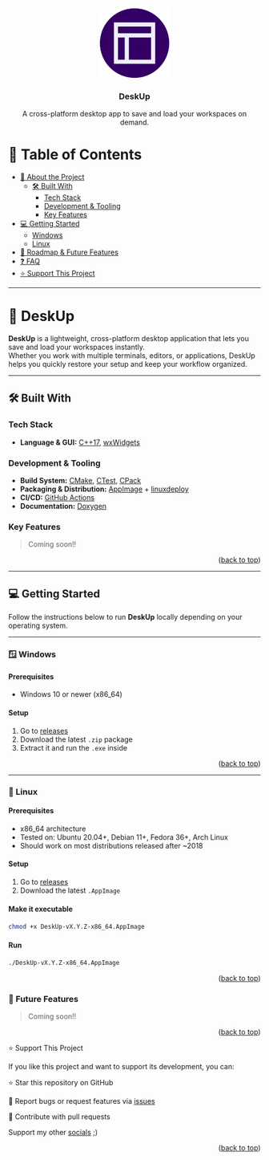 <a name="readme-top"></a>
<div align="center">
  <img src="./assets/DeskUp-512x512.png" alt="logo" width="140" height="auto" />
  <br/>

  <h3><b>DeskUp</b></h3>
  <p>A cross-platform desktop app to save and load your workspaces on demand.</p>
</div>

<!-- TABLE OF CONTENTS -->

# 📗 Table of Contents
- [📖 About the Project](#about-project)
  - [🛠 Built With](#built-with)
    - [Tech Stack](#tech-stack)
    - [Development & Tooling](#development-tooling)
    - [Key Features](#key-features)
- [💻 Getting Started](#getting-started)
  - [Windows](#windows)
  - [Linux](#linux)
- [🔭 Roadmap & Future Features](#future-features)
- [❓ FAQ](#faq)
- [⭐️ Support This Project](#support)

---

# 📖 DeskUp <a name="about-project"></a>

**DeskUp** is a lightweight, cross-platform desktop application that lets you save and load your workspaces instantly.  
Whether you work with multiple terminals, editors, or applications, DeskUp helps you quickly restore your setup and keep your workflow organized.  

---

## 🛠 Built With <a name="built-with"></a>

### Tech Stack <a name="tech-stack"></a>
- **Language & GUI:** [C++17](https://isocpp.org/), [wxWidgets](https://www.wxwidgets.org/)  

### Development & Tooling <a name="development-tooling"></a>
- **Build System:** [CMake](https://cmake.org/), [CTest](https://cmake.org/cmake/help/latest/manual/ctest.1.html), [CPack](https://cmake.org/cmake/help/latest/module/CPack.html)  
- **Packaging & Distribution:** [AppImage](https://appimage.org/) + [linuxdeploy](https://github.com/linuxdeploy/linuxdeploy)  
- **CI/CD:** [GitHub Actions](https://github.com/features/actions)  
- **Documentation:** [Doxygen](https://www.doxygen.nl/)  

### Key Features <a name="key-features"></a>

> Coming soon!!

<p align="right">(<a href="#readme-top">back to top</a>)</p>

---

## 💻 Getting Started <a name="getting-started"></a>

Follow the instructions below to run **DeskUp** locally depending on your operating system.  

---

### 🪟 Windows <a name="windows"></a>

#### Prerequisites
- Windows 10 or newer (x86_64)

#### Setup
1. Go to [releases](https://www.github.com/NicolasSerranoGarcia/DeskUp/releases)  
2. Download the latest `.zip` package  
3. Extract it and run the `.exe` inside  

<p align="right">(<a href="#readme-top">back to top</a>)</p>

---

### 🐧 Linux <a name="linux"></a>

#### Prerequisites
- x86_64 architecture  
- Tested on: Ubuntu 20.04+, Debian 11+, Fedora 36+, Arch Linux  
- Should work on most distributions released after ~2018  

#### Setup
1. Go to [releases](https://www.github.com/NicolasSerranoGarcia/DeskUp/releases)  
2. Download the latest `.AppImage`  

#### Make it executable

```bash
chmod +x DeskUp-vX.Y.Z-x86_64.AppImage
```

#### Run

```bash
./DeskUp-vX.Y.Z-x86_64.AppImage
```

<p align="right">(<a href="#readme-top">back to top</a>)</p>

### 🔭 Future Features <a name="future-features"></a>

> Coming soon!!

<p align="right">(<a href="#readme-top">back to top</a>)</p>

⭐️ Support This Project <a name="support"></a>

If you like this project and want to support its development, you can:

⭐️ Star this repository on GitHub

🐛 Report bugs or request features via [issues](https://github.com/NicolasSerranoGarcia/DeskUp/issues)

🤝 Contribute with pull requests

Support my other [socials](linktr.ee/NicolasSerrano) ;\) 

<p align="right">(<a href="#readme-top">back to top</a>)</p>